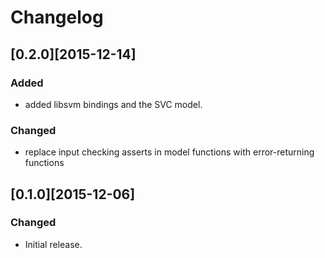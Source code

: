 # Changelog

## [0.2.0][2015-12-14]
### Added
- added libsvm bindings and the SVC model.
### Changed
- replace input checking asserts in model functions with error-returning functions

## [0.1.0][2015-12-06]
### Changed
- Initial release.
